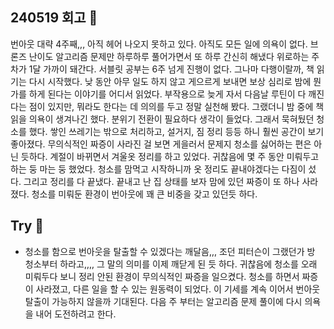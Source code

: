 ## 240519 회고 💬
번아웃 대략 4주째,,, 아직 헤어 나오지 못하고 있다. 아직도 모든 일에 의욕이 없다. 브론즈 난이도 알고리즘 문제만 하루하루 풀어가면서 또 하루 간신히 해냈다 위로하는 주차가 1달 가까이 돼간다. 서블릿 공부는 6주 넘게 진행이 없다. 
그나마 다행이랄까, 책 읽기는 다시 시작했다. 낮 동안 아무 일도 하지 않고 게으르게 보내면 보상 심리로 밤에 뭔가를 하게 된다는 이야기를 어디서 읽었다. 부작용으로 늦게 자서 다음날 루틴이 다 깨진다는 점이 있지만, 뭐라도 한다는 데 의의를 두고 정말 실천해 봤다. 그랬더니 밤 중에 책 읽을 의욕이 생겨나긴 했다.
분위기 전환이 필요하다 생각이 들었다. 그래서 묵혀뒀던 청소를 했다. 쌓인 쓰레기는 밖으로 처리하고, 설거지, 짐 정리 등등 하니 훨씬 공간이 보기 좋아졌다. 무의식적인 짜증이 사라진 걸 보면 게을러서 문제지 청소를 싫어하는 편은 아닌 듯하다.
계절이 바뀌면서 겨울옷 정리를 하고 있었다. 귀찮음에 몇 주 동안 미뤄두고 하는 둥 마는 둥 했었다. 청소를 맘먹고 시작하니까 옷 정리도 끝내야겠다는 다짐이 섰다. 그리고 정리를 다 끝냈다. 끝내고 난 집 상태를 보자 맘에 있던 짜증이 또 하나 사라졌다. 청소를 미뤄둔 환경이 번아웃에 꽤 큰 비중을 갖고 있던듯 하다.

## Try 🧚
- 청소를 함으로 번아웃을 탈출할 수 있겠다는 깨달음,,, 조던 피터슨이 그랬던가 방 청소부터 하라고,,,, 그 말의 의미를 이제 깨닫게 된 듯 하다. 귀찮음에 청소를 오래 미뤄두다 보니 정리 안된 환경이 무의식적인 짜증을 일으켰다. 청소를 하면서 짜증이 사라졌고, 다른 일을 할 수 있는 원동력이 되었다. 이 기세를 계속 이어서 번아웃 탈출이 가능하지 않을까 기대된다. 다음 주 부터는 알고리즘 문제 풀이에 다시 의욕을 내어 도전하려고 한다. 
